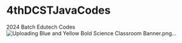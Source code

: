 # 4thDCSTJavaCodes
2024 Batch Edutech Codes
![Uploading Blue and Yellow Bold Science Classroom Banner.png…]()
